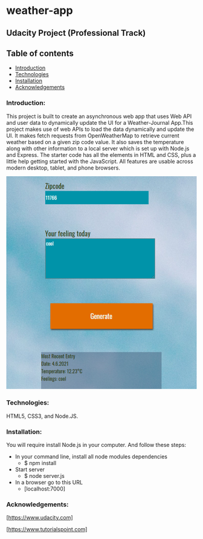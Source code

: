 # weather-app

## Udacity Project (Professional Track)

## Table of contents
* [Introduction](#introduction)
* [Technologies](#technologies)
* [Installation](#installation)
* [Acknowledgements](#acknowledgements)

### Introduction:

This project is built to create an asynchronous web app that uses Web API and user data to dynamically update the UI for a Weather-Journal App.This project makes use of web APIs to load the data dynamically and update the UI. It makes fetch requests from OpenWeatherMap to retrieve current weather based on a given zip code value. It also saves the temperature along with other information to a local server which is set up with Node.js and Express. The starter code has all the elements in HTML and CSS, plus a little help getting started with the JavaScript. All features are usable across modern desktop, tablet, and phone browsers.

![](\website\images\1.png)

### Technologies:

 HTML5, CSS3, and Node.JS.

### Installation:

 You will require install Node.js in your computer. And follow these steps:

* In your command line, install all node modules dependencies
   * $ npm install
* Start server 
   * $ node server.js
* In a browser go to this URL
    * [localhost:7000] 

### Acknowledgements:

[https://www.udacity.com]

[https://www.tutorialspoint.com] 